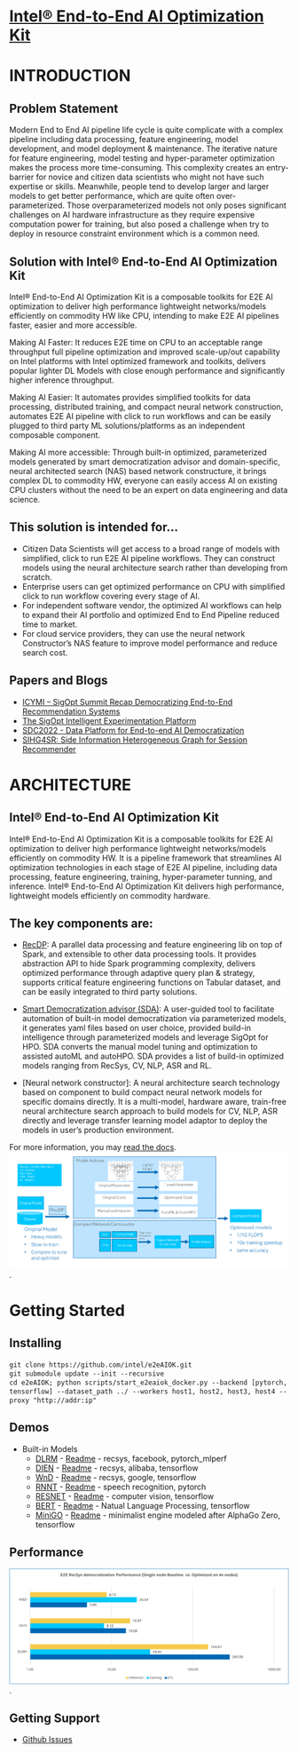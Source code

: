 # [Intel® End-to-End AI Optimization Kit]()

# INTRODUCTION

## Problem Statement

Modern End to End AI pipeline life cycle is quite complicate with a complex pipeline including data processing, feature engineering, model development, and model deployment & maintenance. The iterative nature for feature engineering, model testing and hyper-parameter optimization makes the process more time-consuming. This complexity creates an entry-barrier for novice and citizen data scientists who might not have such expertise or skills.  Meanwhile, people tend to develop larger and larger models to get better performance, which are quite often over-parameterized.  Those overparameterized models not only poses significant challenges on AI hardware infrastructure as they require expensive computation power for training, but also posed a challenge when try to deploy in resource constraint environment which is a common need. 

## Solution with Intel® End-to-End AI Optimization Kit

Intel® End-to-End AI Optimization Kit is a composable toolkits for E2E AI optimization to deliver high performance lightweight networks/models efficiently on commodity HW like CPU, intending to make E2E AI pipelines faster, easier and more accessible.

Making AI Faster: It reduces E2E time on CPU to an acceptable range throughput full pipeline optimization and improved scale-up/out capability on Intel platforms with Intel optimized framework and toolkits, delivers popular lighter DL Models with close enough performance and significantly higher inference throughput.

Making AI Easier: It automates provides simplified toolkits for data processing, distributed training, and compact neural network construction, automates E2E AI pipeline with click to run workflows and can be easily plugged to third party ML solutions/platforms as an independent composable component. 

Making AI more accessible:  Through built-in optimized, parameterized models generated by smart democratization advisor and domain-specific, neural architected search (NAS) based network constructure, it brings complex DL to commodity HW, everyone can easily access AI on existing CPU clusters without the need to be an expert on data engineering and data science. 

## This solution is intended for…

* Citizen Data Scientists will get access to a broad range of models with simplified, click to run E2E AI pipeline workflows. They can construct models using the neural architecture search rather than developing from scratch.
* Enterprise users can get optimized performance on CPU with simplified click to run workflow covering every stage of AI. 
* For independent software vendor, the optimized AI workflows can help to expand their AI portfolio and optimized End to End Pipeline reduced time to market. 
* For cloud service providers, they can use the neural network Constructor’s NAS feature to improve model performance and reduce search cost.

## Papers and Blogs
* [ICYMI – SigOpt Summit Recap Democratizing End-to-End Recommendation Systems](https://sigopt.com/blog/icymi-sigopt-summit-recap-democratizing-end-to-end-recommendation-systems-with-jian-zhang/)
* [The SigOpt Intelligent Experimentation Platform](https://www.intel.com/content/www/us/en/developer/articles/technical/sigopt-intelligent-experimentation-platform.html#gs.gz2ls6)
* [SDC2022 - Data Platform for End-to-end AI Democratization](https://storagedeveloper.org/events/sdc-2022/agenda/session/326)
* [SIHG4SR: Side Information Heterogeneous Graph for Session Recommender](https://dl.acm.org/doi/abs/10.1145/3556702.3556852)


# ARCHITECTURE

## Intel® End-to-End AI Optimization Kit
Intel® End-to-End AI Optimization Kit is a composable toolkits for E2E AI optimization to deliver high performance lightweight networks/models efficiently on commodity HW. It is a pipeline framework that streamlines AI optimization technologies in each stage of E2E AI pipeline, including data processing, feature engineering, training, hyper-parameter tunning, and inference. Intel® End-to-End AI Optimization Kit delivers high performance, lightweight models efficiently on commodity hardware.

## The key components are:

* [RecDP](RecDP/README.md):  A parallel data processing and feature engineering lib on top of Spark, and extensible to other data processing tools. It provides abstraction API to hide Spark programming complexity, delivers optimized performance through adaptive query plan & strategy, supports critical feature engineering functions on Tabular dataset, and can be easily integrated to third party solutions.  

* [Smart Democratization advisor (SDA)](e2eAIOK/SDA/README.md): A user-guided tool to facilitate automation of built-in model democratization via parameterized models, it generates yaml files based on user choice, provided build-in intelligence through parameterized models and leverage SigOpt for HPO. SDA converts the manual model tuning and optimization to assisted autoML and autoHPO. SDA provides a list of build-in optimized models ranging from RecSys, CV, NLP, ASR and RL. 

* [Neural network constructor]: A neural architecture search technology based on component to build compact neural network models for specific domains directly. It is a multi-model, hardware aware, train-free neural architecture search approach to build models for CV, NLP, ASR directly and leverage transfer learning model adaptor to deploy the models in user’s production environment. 

For more information, you may [read the docs]().
![Architecture](./docs/source/aiok_workflow.png). 

# Getting Started

## Installing

```
git clone https://github.com/intel/e2eAIOK.git
git submodule update --init --recursive
cd e2eAIOK; python scripts/start_e2eaiok_docker.py --backend [pytorch, tensorflow] --dataset_path ../ --workers host1, host2, host3, host4 --proxy "http://addr:ip"
```

## Demos 
* Built-in Models
    * [DLRM](demo/builtin/dlrm/DLRM_DEMO.ipynb) - [Readme](modelzoo/dlrm/README.md) - recsys, facebook, pytorch_mlperf
    * [DIEN](demo/builtin/dien/DIEN_DEMO.ipynb) - [Readme](modelzoo/dien/README.md) - recsys, alibaba, tensorflow
    * [WnD](demo/builtin/wnd/WND_DEMO.ipynb) - [Readme](modelzoo/WnD/README.md) - recsys, google, tensorflow
    * [RNNT](demo/builtin/rnnt/RNNT_DEMO.ipynb) - [Readme](modelzoo/rnnt/README.md) - speech recognition, pytorch
    * [RESNET](demo/builtin/resnet/RESNET_DEMO.ipynb) - [Readme](modelzoo/resnet/README.md) - computer vision, tensorflow
    * [BERT](demo/builtin/bert/BERT_DEMO.ipynb) - [Readme](modelzoo/bert/README.md) - Natual Language Processing, tensorflow
    * [MiniGO](demo/builtin/minigo/MiniGo_DEMO.ipynb) - [Readme](modelzoo/minigo/README.md) - minimalist engine modeled after AlphaGo Zero, tensorflow


## Performance 
![Performance](./docs/source/Performance.png "Intel® End-to-End AI Optimization Kit Performance"). 


## Getting Support
* [Github Issues](https://github.com/intel/e2eAIOK/issues)
